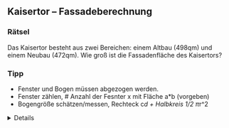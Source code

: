## Kaisertor – Fassadeberechnung

### Rätsel
Das Kaisertor besteht aus zwei Bereichen: einem Altbau (498qm) und einem Neubau (472qm). Wie groß ist die Fassadenfläche des Kaisertors?

### Tipp
- Fenster und Bogen müssen abgezogen werden. 
- Fenster zählen, # Anzahl der Fesnter x mit Fläche a*b (vorgeben) 
- Bogengröße schätzen/messen, Rechteck c*d + Halbkreis 1/2 π*r^2

<details>
### Lösung
Fläche - #Fenster*(a*b) – ( c*d+1/2 π*r^2)
</details>